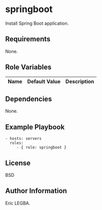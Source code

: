 springboot
=========

Install Spring Boot application.

Requirements
------------

None.

Role Variables
--------------

| Name	        | Default Value	| Description|
| ------------- |:-------------:| ----------:|

Dependencies
------------
None.

Example Playbook
----------------

    - hosts: servers
      roles:
         - { role: springboot }

License
-------

BSD

Author Information
------------------

Eric LEGBA.
